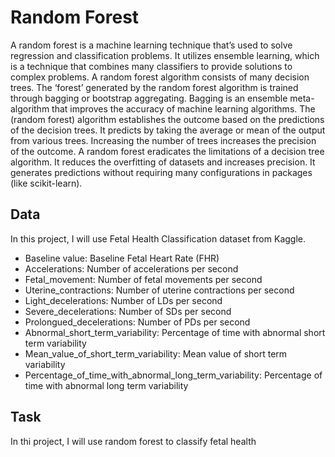# Random Forest
A random forest is a machine learning technique that’s used to solve regression and classification problems. It utilizes ensemble learning, which is a technique that combines many classifiers to provide solutions to complex problems. A random forest algorithm consists of many decision trees. The ‘forest’ generated by the random forest algorithm is trained through bagging or bootstrap aggregating. Bagging is an ensemble meta-algorithm that improves the accuracy of machine learning algorithms. The (random forest) algorithm establishes the outcome based on the predictions of the decision trees. It predicts by taking the average or mean of the output from various trees. Increasing the number of trees increases the precision of the outcome. A random forest eradicates the limitations of a decision tree algorithm. It reduces the overfitting of datasets and increases precision. It generates predictions without requiring many configurations in packages (like scikit-learn).

## Data
In this project, I will use Fetal Health Classification dataset from Kaggle.
- Baseline value: Baseline Fetal Heart Rate (FHR)
- Accelerations: Number of accelerations per second
- Fetal_movement: Number of fetal movements per second
- Uterine_contractions: Number of uterine contractions per second
- Light_decelerations: Number of LDs per second
- Severe_decelerations: Number of SDs per second
- Prolongued_decelerations: Number of PDs per second
- Abnormal_short_term_variability: Percentage of time with abnormal short term variability
- Mean_value_of_short_term_variability: Mean value of short term variability
- Percentage_of_time_with_abnormal_long_term_variability: Percentage of time with abnormal long term variability

## Task
In thi project, I will use random forest to classify fetal health
